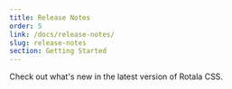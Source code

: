 ```yaml
---
title: Release Notes
order: 5
link: /docs/release-notes/
slug: release-notes
section: Getting Started
---
```


Check out what's new in the latest version of Rotala CSS.
<br>
<br>
